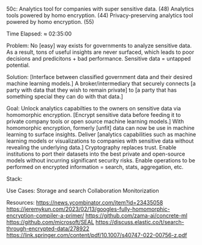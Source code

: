 50c: Analytics tool for companies with super sensitive data. (48) Analytics tools powered by homo encryption. (44) Privacy-preserving analytics tool powered by homo encryption. (55)

Time Elapsed: ≈ 02:35:00

Problem: No [easy] way exists for governments to analyze sensitive data. 
  As a result, tons of useful insights are never surfaced, which leads to poor decisions and predicitons + bad performance. 
  Sensitive data = untapped potential. 

Solution: [Interface between classified government data and their desired machine learning models.]
  A broker/intermediary that securely connects [a party with data that they wish to remain private] to [a party that has something special they can do with that data.]

Goal: Unlock analytics capabilties to the owners on sensitive data via homomorphic encryption. 
  [Encrypt sensitive data before feeding it to private company tools or open source machine learning models.]
  With homomorphic encryption, formerly [unfit] data can now be use in machine learning to surface insights. 
  Deliver [analytics capabilities such as machine learning models or visualizations to companies with sensitive data without revealing the underlying data.]
  Cryptography replaces trust.
  Enable institutions to port their datasets into the best private and open-source models without incurring significant security risks. 
  Enable operations to be performed on encrypted information = search, stats, aggregation, etc. 

Stack:

Use Cases: 
  Storage and search
  Collaboration
  Monitorization

Resources: 
  https://news.ycombinator.com/item?id=23435058
  https://jeremykun.com/2023/02/13/googles-fully-homomorphic-encryption-compiler-a-primer/
  https://github.com/zama-ai/concrete-ml
  https://github.com/microsoft/SEAL
  https://discuss.elastic.co/t/search-through-encrypted-data/278922
  https://link.springer.com/content/pdf/10.1007/s40747-022-00756-z.pdf
